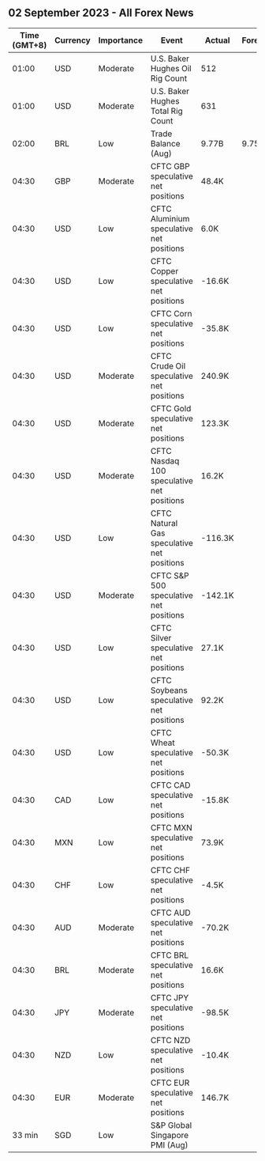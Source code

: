 ## 02 September 2023 - All Forex News

| Time (GMT+8) | Currency | Importance | Event | Actual | Forecast | Previous |
|------|----------|------------|-------|--------|----------|----------|
| 01:00 | USD | Moderate | U.S. Baker Hughes Oil Rig Count | 512 |  | 512 |
| 01:00 | USD | Moderate | U.S. Baker Hughes Total Rig Count | 631 |  | 632 |
| 02:00 | BRL | Low | Trade Balance (Aug) | 9.77B | 9.75B | 8.89B |
| 04:30 | GBP | Moderate | CFTC GBP speculative net positions | 48.4K |  | 59.1K |
| 04:30 | USD | Low | CFTC Aluminium speculative net positions | 6.0K |  | 5.9K |
| 04:30 | USD | Low | CFTC Copper speculative net positions | -16.6K |  | -24.6K |
| 04:30 | USD | Low | CFTC Corn speculative net positions | -35.8K |  | -51.5K |
| 04:30 | USD | Moderate | CFTC Crude Oil speculative net positions | 240.9K |  | 234.4K |
| 04:30 | USD | Moderate | CFTC Gold speculative net positions | 123.3K |  | 101.9K |
| 04:30 | USD | Moderate | CFTC Nasdaq 100 speculative net positions | 16.2K |  | 13.8K |
| 04:30 | USD | Low | CFTC Natural Gas speculative net positions | -116.3K |  | -107.3K |
| 04:30 | USD | Moderate | CFTC S&P 500 speculative net positions | -142.1K |  | -133.5K |
| 04:30 | USD | Low | CFTC Silver speculative net positions | 27.1K |  | 12.9K |
| 04:30 | USD | Low | CFTC Soybeans speculative net positions | 92.2K |  | 66.1K |
| 04:30 | USD | Low | CFTC Wheat speculative net positions | -50.3K |  | -34.8K |
| 04:30 | CAD | Low | CFTC CAD speculative net positions | -15.8K |  | -12.1K |
| 04:30 | MXN | Low | CFTC MXN speculative net positions | 73.9K |  | 73.7K |
| 04:30 | CHF | Low | CFTC CHF speculative net positions | -4.5K |  | -3.9K |
| 04:30 | AUD | Moderate | CFTC AUD speculative net positions | -70.2K |  | -63.8K |
| 04:30 | BRL | Moderate | CFTC BRL speculative net positions | 16.6K |  | 18.2K |
| 04:30 | JPY | Moderate | CFTC JPY speculative net positions | -98.5K |  | -95.3K |
| 04:30 | NZD | Low | CFTC NZD speculative net positions | -10.4K |  | -6.5K |
| 04:30 | EUR | Moderate | CFTC EUR speculative net positions | 146.7K |  | 158.8K |
| 33 min | SGD | Low | S&P Global Singapore PMI (Aug) |  |  | 49.8 |
